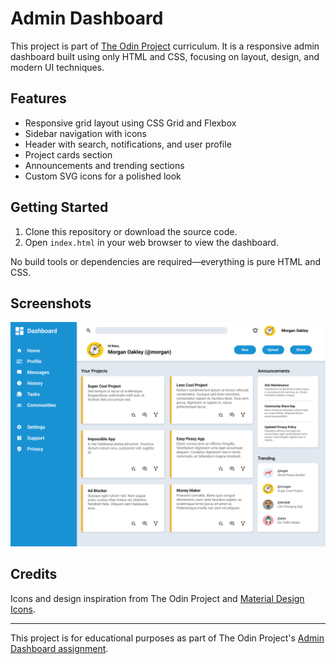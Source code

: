 # Admin Dashboard

This project is part of [The Odin Project](https://www.theodinproject.com/) curriculum. It is a responsive admin dashboard built using only HTML and CSS, focusing on layout, design, and modern UI techniques.

## Features

- Responsive grid layout using CSS Grid and Flexbox
- Sidebar navigation with icons
- Header with search, notifications, and user profile
- Project cards section
- Announcements and trending sections
- Custom SVG icons for a polished look

## Getting Started

1. Clone this repository or download the source code.
2. Open `index.html` in your web browser to view the dashboard.

No build tools or dependencies are required—everything is pure HTML and CSS.

## Screenshots

![Dashboard Screenshot](assets/design/dashboard-project.png)

## Credits

Icons and design inspiration from The Odin Project and [Material Design Icons](https://pictogrammers.com/library/mdi/).

---

This project is for educational purposes as part of The Odin Project's [Admin Dashboard assignment](https://www.theodinproject.com/lessons/node-path-intermediate-html-and-css-admin-dashboard).
